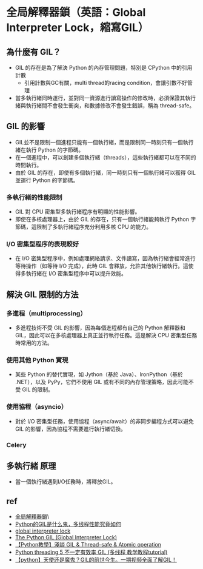 # 全局解釋器鎖（英語：Global Interpreter Lock，縮寫GIL）


## 為什麼有 GIL？
* GIL 的存在是為了解決 Python 的內存管理問題，特別是 CPython 中的引用計數
  * 引用計數與GC有關，multi thread的racing condition，會讓引數不好管理
* 當多執行緒同時運行，並對同一資源進行讀寫操作的修改時，必須保證其執行緒與執行緒間不會發生衝突，和數據修改不會發生錯誤，稱為 thread-safe。
  
## GIL 的影響
* GIL並不是限制一個進程只能有一個執行緒，而是限制同一時刻只有一個執行緒在執行 Python 的字節碼。
* 在一個進程中，可以創建多個執行緒（threads），這些執行緒都可以在不同的時間執行。
* 由於 GIL 的存在，即使有多個執行緒，同一時刻只有一個執行緒可以獲得 GIL 並運行 Python 的字節碼。


### 多執行緒的性能限制
* GIL 對 CPU 密集型多執行緒程序有明顯的性能影響。
* 即使在多核處理器上，由於 GIL 的存在，只有一個執行緒能夠執行 Python 字節碼，這限制了多執行緒程序充分利用多核 CPU 的能力。

### I/O 密集型程序的表現較好
* 在 I/O 密集型程序中，例如處理網絡請求、文件讀寫，因為執行緒會經常進行等待操作（如等待 I/O 完成），此時 GIL 會釋放，允許其他執行緒執行。這使得多執行緒在 I/O 密集型程序中可以提升效能。

## 解決 GIL 限制的方法
### 多進程（multiprocessing）
* 多進程技術不受 GIL 的影響，因為每個進程都有自己的 Python 解釋器和 GIL，因此可以在多核處理器上真正並行執行任務。這是解決 CPU 密集型任務時常用的方法。

### 使用其他 Python 實現
* 某些 Python 的替代實現，如 Jython（基於 Java）、IronPython（基於 .NET），以及 PyPy，它們不使用 GIL 或有不同的內存管理策略，因此可能不受 GIL 的限制。

### 使用協程（asyncio）
* 對於 I/O 密集型任務，使用協程（async/await）的非同步編程方式可以避免 GIL 的影響，因為協程不需要進行執行緒切換。

### Celery

## 多執行緒 原理
* 當一個執行緒遇到I/O任務時，將釋放GIL。


## ref
* [全局解釋器鎖](https://zh.wikipedia.org/wiki/%E5%85%A8%E5%B1%80%E8%A7%A3%E9%87%8A%E5%99%A8%E9%94%81)\
* [Python的GIL是什么鬼，多线程性能究竟如何](http://cenalulu.github.io/python/gil-in-python/)
* [global interpreter lock](https://wiki.python.org/moin/GlobalInterpreterLock)
* [The Python GIL (Global Interpreter Lock)](https://python.land/python-concurrency/the-python-gil)
* [【Python教學】淺談 GIL & Thread-safe & Atomic operation](https://www.maxlist.xyz/2020/03/15/gil-thread-safe-atomic/)
* [Python threading 5 不一定有效率 GIL (多线程 教学教程tutorial)](https://www.youtube.com/watch?v=2511-7VR4nQ)
* [【python】天使还是魔鬼？GIL的前世今生。一期视频全面了解GIL！](https://www.youtube.com/watch?v=XjBsk8JGHhQ)